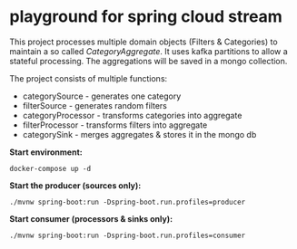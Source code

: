 # playground for spring cloud stream

This project processes multiple domain objects (Filters & Categories) to maintain a so called _CategoryAggregate_.
It uses kafka partitions to allow a stateful processing. The aggregations will be saved in a mongo collection. 

The project consists of multiple functions:

* categorySource - generates one category
* filterSource - generates random filters
* categoryProcessor - transforms categories into aggregate
* filterProcessor - transforms filters into aggregate
* categorySink - merges aggregates & stores it in the mongo db

**Start environment:**

    docker-compose up -d
    
**Start the producer (sources only):**

    ./mvnw spring-boot:run -Dspring-boot.run.profiles=producer
    
**Start consumer (processors & sinks only):**

    ./mvnw spring-boot:run -Dspring-boot.run.profiles=consumer
